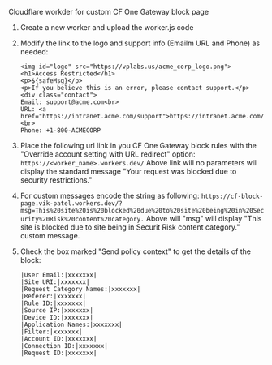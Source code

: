 Cloudflare workder for custom CF One Gateway block page

1. Create a new worker and upload the worker.js code
2. Modify the link to the logo and support info (Emailm URL and Phone) as needed:
   ```
   <img id="logo" src="https://vplabs.us/acme_corp_logo.png">
   <h1>Access Restricted</h1>
   <p>${safeMsg}</p>
   <p>If you believe this is an error, please contact support.</p>
   <div class="contact">
   Email: support@acme.com<br>
   URL: <a href="https://intranet.acme.com/support">https://intranet.acme.com/support</a><br>
   Phone: +1-800-ACMECORP
   ```
3. Place the following url link in you CF One Gateway block rules with the "Override account setting with URL redirect" option:
   `https://<worker_name>.workers.dev/`
   Above link will no parameters will display the standard message "Your request was blocked due to security restrictions."
4. For custom messages encode the string as following:
   `https://cf-block-page.vik-patel.workers.dev/?msg=This%20site%20is%20blocked%20due%20to%20site%20being%20in%20Security%20Risk%20content%20category.`
   Above will "msg" will display "This site is blocked due to site being in Securit Risk content category." custom message.
5. Check the box marked "Send policy context" to get the details of the block:

   ```
   |User Email:|xxxxxxx|
   |Site URI:|xxxxxxx|
   |Request Category Names:|xxxxxxx|
   |Referer:|xxxxxxx|
   |Rule ID:|xxxxxxx|
   |Source IP:|xxxxxxx|
   |Device ID:|xxxxxxx|
   |Application Names:|xxxxxxx|
   |Filter:|xxxxxxx|
   |Account ID:|xxxxxxx|
   |Connection ID:|xxxxxxx|
   |Request ID:|xxxxxxx|
   ```
